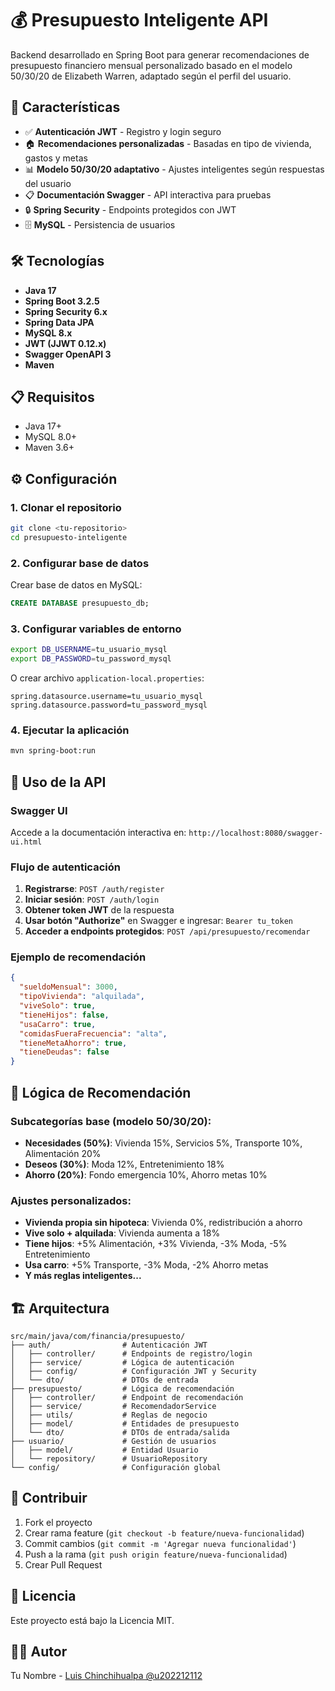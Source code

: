 # 💰 Presupuesto Inteligente API

Backend desarrollado en Spring Boot para generar recomendaciones de presupuesto financiero mensual personalizado basado en el modelo 50/30/20 de Elizabeth Warren, adaptado según el perfil del usuario.

## 🚀 Características

- ✅ **Autenticación JWT** - Registro y login seguro
- 🏠 **Recomendaciones personalizadas** - Basadas en tipo de vivienda, gastos y metas
- 📊 **Modelo 50/30/20 adaptativo** - Ajustes inteligentes según respuestas del usuario
- 📋 **Documentación Swagger** - API interactiva para pruebas
- 🔒 **Spring Security** - Endpoints protegidos con JWT
- 🗄️ **MySQL** - Persistencia de usuarios

## 🛠️ Tecnologías

- **Java 17**
- **Spring Boot 3.2.5**
- **Spring Security 6.x**
- **Spring Data JPA**
- **MySQL 8.x**
- **JWT (JJWT 0.12.x)**
- **Swagger OpenAPI 3**
- **Maven**

## 📋 Requisitos

- Java 17+
- MySQL 8.0+
- Maven 3.6+

## ⚙️ Configuración

### 1. Clonar el repositorio
```bash
git clone <tu-repositorio>
cd presupuesto-inteligente
```

### 2. Configurar base de datos
Crear base de datos en MySQL:
```sql
CREATE DATABASE presupuesto_db;
```

### 3. Configurar variables de entorno
```bash
export DB_USERNAME=tu_usuario_mysql
export DB_PASSWORD=tu_password_mysql
```

O crear archivo `application-local.properties`:
```properties
spring.datasource.username=tu_usuario_mysql
spring.datasource.password=tu_password_mysql
```

### 4. Ejecutar la aplicación
```bash
mvn spring-boot:run
```

## 📖 Uso de la API

### Swagger UI
Accede a la documentación interactiva en: `http://localhost:8080/swagger-ui.html`

### Flujo de autenticación
1. **Registrarse**: `POST /auth/register`
2. **Iniciar sesión**: `POST /auth/login`
3. **Obtener token JWT** de la respuesta
4. **Usar botón "Authorize"** en Swagger e ingresar: `Bearer tu_token`
5. **Acceder a endpoints protegidos**: `POST /api/presupuesto/recomendar`

### Ejemplo de recomendación
```json
{
  "sueldoMensual": 3000,
  "tipoVivienda": "alquilada",
  "viveSolo": true,
  "tieneHijos": false,
  "usaCarro": true,
  "comidasFueraFrecuencia": "alta",
  "tieneMetaAhorro": true,
  "tieneDeudas": false
}
```

## 🧮 Lógica de Recomendación

### Subcategorías base (modelo 50/30/20):
- **Necesidades (50%)**: Vivienda 15%, Servicios 5%, Transporte 10%, Alimentación 20%
- **Deseos (30%)**: Moda 12%, Entretenimiento 18%
- **Ahorro (20%)**: Fondo emergencia 10%, Ahorro metas 10%

### Ajustes personalizados:
- **Vivienda propia sin hipoteca**: Vivienda 0%, redistribución a ahorro
- **Vive solo + alquilada**: Vivienda aumenta a 18%
- **Tiene hijos**: +5% Alimentación, +3% Vivienda, -3% Moda, -5% Entretenimiento
- **Usa carro**: +5% Transporte, -3% Moda, -2% Ahorro metas
- **Y más reglas inteligentes...**

## 🏗️ Arquitectura

```
src/main/java/com/financia/presupuesto/
├── auth/                # Autenticación JWT
│   ├── controller/      # Endpoints de registro/login
│   ├── service/         # Lógica de autenticación
│   ├── config/          # Configuración JWT y Security
│   └── dto/             # DTOs de entrada
├── presupuesto/         # Lógica de recomendación
│   ├── controller/      # Endpoint de recomendación
│   ├── service/         # RecomendadorService
│   ├── utils/           # Reglas de negocio
│   ├── model/           # Entidades de presupuesto
│   └── dto/             # DTOs de entrada/salida
├── usuario/             # Gestión de usuarios
│   ├── model/           # Entidad Usuario
│   └── repository/      # UsuarioRepository
└── config/              # Configuración global
```


## 📝 Contribuir

1. Fork el proyecto
2. Crear rama feature (`git checkout -b feature/nueva-funcionalidad`)
3. Commit cambios (`git commit -m 'Agregar nueva funcionalidad'`)
4. Push a la rama (`git push origin feature/nueva-funcionalidad`)
5. Crear Pull Request

## 📄 Licencia

Este proyecto está bajo la Licencia MIT.

## 👨‍💻 Autor

Tu Nombre - [Luis Chinchihualpa @u202212112](https://github.com/u202212112)
